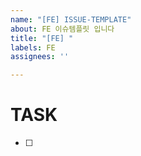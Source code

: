 ```yaml
---
name: "[FE] ISSUE-TEMPLATE"
about: FE 이슈템플릿 입니다
title: "[FE] "
labels: FE
assignees: ''

---
```


# TASK
- [ ]
